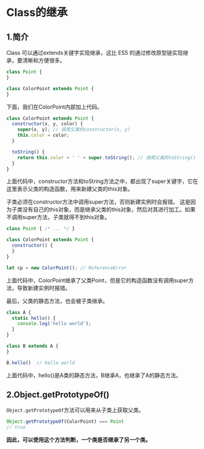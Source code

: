 # Class的继承

## 1.简介

Class 可以通过extends关键字实现继承，这比 ES5 的通过修改原型链实现继承，要清晰和方便很多。
``` js
class Point {
}

class ColorPoint extends Point {
}
```

下面，我们在ColorPoint内部加上代码。

``` js
class ColorPoint extends Point {
  constructor(x, y, color) {
    super(x, y); // 调用父类的constructor(x, y)
    this.color = color;
  }

  toString() {
    return this.color + ' ' + super.toString(); // 调用父类的toString()
  }
}
```

上面代码中，constructor方法和toString方法之中，都出现了super关键字，它在这里表示父类的构造函数，用来新建父类的this对象。

子类必须在constructor方法中调用super方法，否则新建实例时会报错。
这是因为子类没有自己的this对象，而是继承父类的this对象，然后对其进行加工。如果不调用super方法，子类就得不到this对象。

``` js
class Point { /* ... */ }

class ColorPoint extends Point {
  constructor() {
  }
}

let cp = new ColorPoint(); // ReferenceError
```

上面代码中，ColorPoint继承了父类Point，但是它的构造函数没有调用super方法，导致新建实例时报错。

最后，父类的静态方法，也会被子类继承。
``` js
class A {
  static hello() {
    console.log('hello world');
  }
}

class B extends A {
}

B.hello()  // hello world
```

上面代码中，hello()是A类的静态方法，B继承A，也继承了A的静态方法。


## 2.Object.getPrototypeOf() 
`Object.getPrototypeOf`方法可以用来从子类上获取父类。

``` js
Object.getPrototypeOf(ColorPoint) === Point
// true
```

**因此，可以使用这个方法判断，一个类是否继承了另一个类。**















